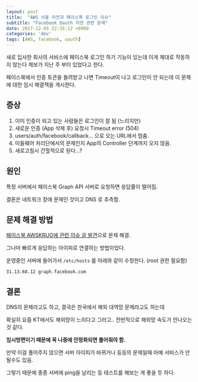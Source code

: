 ```yaml
---
layout: post
title:  "AWS 서울 리전과 페이스북 로그인 이슈"
subtitle: "Facebook Oauth 지연 관련 문제"
date: 2017-12-05 22:35:12 +0900
categories: 'dev'
tags: [AWS, facebook, oauth]
---
```


새로 입사한 회사의 서비스에 페이스북 로그인 하기 기능이 있는데 이게 제대로 작동하지 않는다 제보가 지난 주 부터 있었다고 한다.

페이스북에서 인증 토큰을 돌려받고 나면 Timeout이 나고 로그인이 안 되는데 이 문제에 대한 임시 해결책을 게시한다.

## 증상

1. 이미 인증이 되고 있는 사람들은 로그인이 잘 됨 (느리지만)
2. 새로운 인증 (App 삭제 후) 요청시 Timeout error (504)
3. users/auth/facebook/callback... 으로 오는 URL에서 멈춤.
4. 미들웨어 처리단에서의 문제인지 App의 Controller 단계까지 오지 않음.
5. 새로고침시 간헐적으로 된다...?


## 원인

특정 서버에서 페이스북 Graph API 서버로 요청하면 응답률이 떨어짐.

결론은 네트워크 장애 문제인 것이고 DNS 로 추측함.

## 문제 해결 방법

[페이스북 AWSKRUG에 관련 이슈 글 발견](https://www.facebook.com/groups/awskrug/permalink/1213665808735441/?pnref=story)으로 문제 해결.

그나마 빠르게 응답하는 아이피로 연결하는 방법이었다.

운영중인 서버에 들어가서 `/etc/hosts` 를 아래와 같이 수정한다. (root 권한 필요함)

```
31.13.68.12 graph.facebook.com
```


## 결론

DNS의 문제라고도 하고, 결국은 한국에서 해외 대역망 문제라고도 하는데

확실히 요즘 KT에서도 해외망이 느리다고 그러고.. 전반적으로 해외망 속도가 안나오는 것 같다.

**임시방편이기 때문에 꼭 나중에 안정화되면 풀어줘야 함.**

만약 이걸 풀어주지 않으면 서버 아이피가 바뀌거나 등등의 문제일때 아예 서비스가 안될수도 있음.

그렇기 때문에 종종 서버에 ping을 날리는 등 테스트를 해보는 게 좋을 듯 하다.
